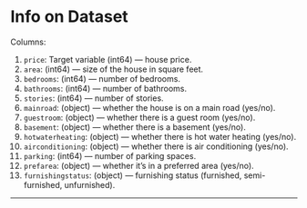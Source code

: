 # Info on Dataset

Columns:

1. `price`: Target variable (int64) — house price.
2. `area`: (int64) — size of the house in square feet.
3. `bedrooms`: (int64) — number of bedrooms.
4. `bathrooms`: (int64) — number of bathrooms.
5. `stories`: (int64) — number of stories.
6. `mainroad`: (object) — whether the house is on a main road (yes/no).
7. `guestroom`: (object) — whether there is a guest room (yes/no).
8. `basement`: (object) — whether there is a basement (yes/no).
9. `hotwaterheating`: (object) — whether there is hot water heating (yes/no).
10. `airconditioning`: (object) — whether there is air conditioning (yes/no).
11. `parking`: (int64) — number of parking spaces.
12. `prefarea`: (object) — whether it’s in a preferred area (yes/no).
13. `furnishingstatus`: (object) — furnishing status (furnished, semi-furnished, unfurnished).

---
